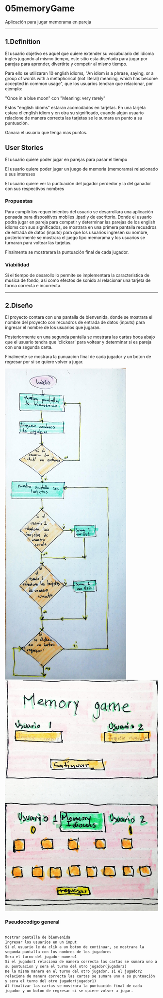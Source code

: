 # 05memoryGame

Aplicación para jugar memorama en pareja

---

## 1.Definition

El usuario objetivo es aquel que quiere extender su vocabulario del idioma ingles jugando al mismo tiempo, este sitio esta diseñado para jugar por parejas para aprender, divertirte y competir al mismo tiempo.

Para ello se utilizaran 10 english idioms, "An idiom is a phrase, saying, or a group of words with a metaphorical (not literal) meaning, which has become accepted in common usage", que los usuarios tendran que relacionar, por ejemplo:

"Once in a blue moon" con "Meaning: very rarely"

Estos "english idioms" estaran acomodados en tarjetas. En una tarjeta estara el english idiom y en otra su significado, cuando algún usuario relacione de manera correcta las tarjetas se le sumara un punto a su puntuación.

Ganara el usuario que tenga mas puntos.

## User Stories

El usuario quiere poder jugar en parejas para pasar el tiempo

El usuario quiere poder jugar un juego de memoria (memorama) relacionado a sus intereses

El usuario quiere ver la puntuación del jugador perdedor y la del ganador con sus respectivos nombres

### Propuestas

Para cumplir los requerimientos del usuario se desarrollara una aplicación pensada para dispositivos mobiles ,ipad y de escritorio. Donde el usuario podra jugar en pareja para competir y determinar las parejas de los english idioms con sus significados, se mostrara en una primera pantalla recuadros de entrada de datos (inputs) para que los usuarios ingresen su nombre, posteriormente se mostrara el juego tipo memorama y los usuarios se turnaran para voltear las tarjetas.

Finalmente se mostrarara la puntuación final de cada jugador.

### Viabilidad

Si el tiempo de desarollo lo permite se implementara la caracteristica de musica de fondo, asi como efectos de sonido al relacionar una tarjeta de forma correcta e incorrecta.

---

## 2.Diseño

El proyecto contara con una pantalla de bienvenida, donde se mostrara el nombre del proyecto con recuadros de entrada de datos (inputs) para ingresar el nombre de los usuarios que jugaran.

Posteriormente en una segunda pantalla se mostrara las cartas boca abajo que el usuario tendra que 'clickear' para voltear y determinar si es pareja con una segunda carta.

Finalmente se mostrara la punuacion final de cada jugador y un boton de regresar por si se quiere volver a jugar.

![Diagrama de flujo](./data/assets/diagramaFlujo05.jpg)
![userInterface](./data/assets/UI05.jpg)

### Pseudocodigo general

```

Mostrar pantalla de bienvenida
Ingresar los usuarios en un input
Si el usuario le da clik a un boton de continuar, se mostrara la segunda pantalla con los nombres de los jugadores
Sera el turno del jugador numero1
Si el jugador1 relaciona de manera correcta las cartas se sumara uno a su puntuacion y sera el turno del otro jugador(jugador2)
De la misma manera en el turno del otro jugador, si el jugador2 relaciona de manera correcta las cartas se sumara uno a su puntuación y sera el turno del otro jugador(jugador1)
Al finalizar las cartas se mostrara la puntuación final de cada jugador y un boton de regresar si se quiere volver a jugar.

```
